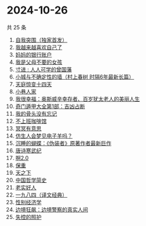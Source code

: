 # 2024-10-26

共 25 条

<!-- BEGIN WEREAD -->
<!-- 最后更新时间 2024-10-26 06:01:01 +0800 -->
1. [自我突围（独家首发）](https://weread.qq.com/web/bookDetail/09f329e0813ab94bfg01365c)
1. [我越来越喜欢自己了](https://weread.qq.com/web/bookDetail/b8032ba0813ab94abg016b23)
1. [妈妈的银行账户](https://weread.qq.com/web/bookDetail/02e32c30813ab943bg011fdd)
1. [我是父母不要的女孩](https://weread.qq.com/web/bookDetail/c70329d0813ab93d6g0178c6)
1. [寸进 : 人人可学的曾国藩](https://weread.qq.com/web/bookDetail/9c9325c0813ab944dg0142a2)
1. [小城与不确定性的墙（村上春树 时隔6年最新长篇）](https://weread.qq.com/web/bookDetail/93132e10813ab947fg011bc1)
1. [天庭惊变十四天](https://weread.qq.com/web/bookDetail/edc32c00813ab9465g015f15)
1. [小巷人家](https://weread.qq.com/web/bookDetail/41532d00813ab79b6g010ac3)
1. [我很幸福：奥斯威辛幸存者、百岁犹太老人的美丽人生](https://weread.qq.com/web/bookDetail/08c32d50813ab726cg0100cd)
1. [奇门遁甲大全第1部：吉凶占断](https://weread.qq.com/web/bookDetail/f3b32f70813ab92a3g015a99)
1. [我的骨头没有忘记](https://weread.qq.com/web/bookDetail/70232c00813ab944dg010f7a)
1. [不上班咖啡馆](https://weread.qq.com/web/bookDetail/e23322d0813ab944dg017b71)
1. [冥冥有意思](https://weread.qq.com/web/bookDetail/13632190813ab93c6g0188e0)
1. [仿生人会梦见电子羊吗？](https://weread.qq.com/web/bookDetail/44c32630813ab9467g0154e0)
1. [沉睡的蝴蝶：《伪装者》原著作者最新巨作](https://weread.qq.com/web/bookDetail/e5532ae0813ab9472g013d9b)
1. [唐诗寒武纪](https://weread.qq.com/web/bookDetail/03a32570813ab794ag017aac)
1. [啊2.0](https://weread.qq.com/web/bookDetail/b303225072012563b300eac)
1. [保重](https://weread.qq.com/web/bookDetail/35a32880813ab7295g0177de)
1. [天之下](https://weread.qq.com/web/bookDetail/4de326a0721770aa4de95f4)
1. [中国哲学简史](https://weread.qq.com/web/bookDetail/549325305e38395491a289f)
1. [老实好人](https://weread.qq.com/web/bookDetail/10332a00813ab949cg01710f)
1. [一九八四（译文经典）](https://weread.qq.com/web/bookDetail/dde328c071860af6dde328f)
1. [性别经济学](https://weread.qq.com/web/bookDetail/e3732800813ab920fg012d5e)
1. [边境狂飙：边境警察的真实人间](https://weread.qq.com/web/bookDetail/02032f10813ab943ag015dae)
1. [失控的照护](https://weread.qq.com/web/bookDetail/f4d32730813ab948bg013273)
<!-- END WEREAD -->